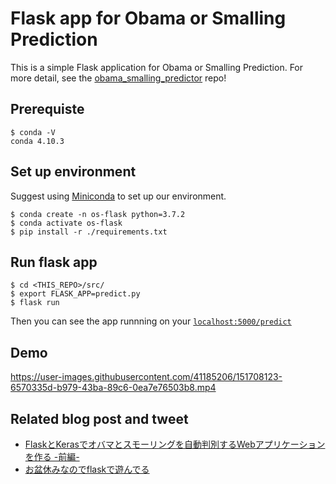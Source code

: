 # Flask app for Obama or Smalling Prediction

This is a simple Flask application for Obama or Smalling Prediction.
For more detail, see the [obama_smalling_predictor](https://github.com/nishipy/obama_smalling_predictor) repo!

## Prerequiste
```
$ conda -V
conda 4.10.3
```

## Set up environment
Suggest using [Miniconda](https://docs.conda.io/en/latest/miniconda.html) to set up our environment.
```
$ conda create -n os-flask python=3.7.2
$ conda activate os-flask
$ pip install -r ./requirements.txt
```

## Run flask app
```shell
$ cd <THIS_REPO>/src/
$ export FLASK_APP=predict.py
$ flask run
```

Then you can see the app runnning on your [`localhost:5000/predict`](http://localhost:5000/predict)

## Demo

https://user-images.githubusercontent.com/41185206/151708123-6570335d-b979-43ba-89c6-0ea7e76503b8.mp4


## Related blog post and tweet
- [FlaskとKerasでオバマとスモーリングを自動判別するWebアプリケーションを作る -前編-](https://nishipy.com/archives/1162)
- [お盆休みなのでflaskで遊んでる](https://twitter.com/i/status/1161564025454379009)
